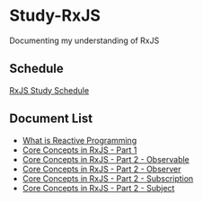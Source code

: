 # Study-RxJS
Documenting my understanding of RxJS



## Schedule

[RxJS Study Schedule](https://github.com/binDongKim/Study-RxJS/blob/master/RxJS%20Study%20Schedule(not%20fixed).md)



## Document List

- [What is Reactive Programming](https://github.com/binDongKim/Study-RxJS/blob/master/What%20is%20Reactive%20Programming.md)
- [Core Concepts in RxJS - Part 1](https://github.com/binDongKim/Study-RxJS/blob/master/Core%20Concepts%20in%20RxJS%20-%20Part%201.md)
- [Core Concepts in RxJS - Part 2 - Observable](https://github.com/binDongKim/Study-RxJS/blob/master/Core%20Concepts%20in%20RxJS%20-%20Part2%20-%20Observable.md)
- [Core Concepts in RxJS - Part 2 - Observer](https://github.com/binDongKim/Study-RxJS/blob/master/Core%20Concepts%20in%20RxJS%20-%20Part%202%20-%20Observer.md)
- [Core Concepts in RxJS - Part 2 - Subscription](https://github.com/binDongKim/Study-RxJS/blob/master/Core%20Concepts%20in%20RxJS%20-%20Part%202%20-%20Subscription.md)
- [Core Concepts in RxJS - Part 2 - Subject](https://github.com/binDongKim/Study-RxJS/blob/master/Core%20Concepts%20in%20RxJS%20-%20Part%202%20-%20Subject.md)

